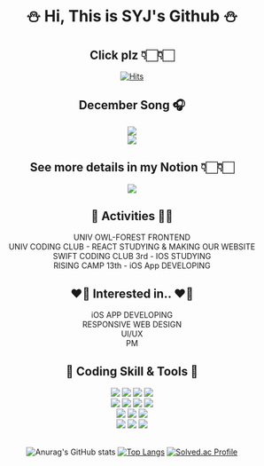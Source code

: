 <div align="center">

 # ⛄️   Hi, This is SYJ's Github   ⛄️

## Click plz 👇🏻👇🏻
[![Hits](https://hits.seeyoufarm.com/api/count/incr/badge.svg?url=https%3A%2F%2Fgithub.com%2Fyeahzxnn&count_bg=%23FDC8F8CB&title_bg=%23F54D4D96&icon=smugmug.svg&icon_color=%23E7E7E7&title=hits&edge_flat=false)](https://github.com/yeahzxnn)

## December Song 🎧
 <div> <a href="https://www.youtube.com/watch?v=PpW_sYtwun0" target="_blank"> 
  <img src="https://i.pinimg.com/originals/f8/d5/c5/f8d5c516490cb5b87c2697654266f682.gif" />  </a> </div>
 <!--> <img src ="https://img.shields.io/badge/Youtube-FF0000?style=flat-square&logo=Youtube&logoColor=white"/> <!-->

## See more details in my Notion 👇🏻👇🏻
<div> <a href="https://www.notion.so/yeahzxnn/yeahzxnn-6e87a93d63d9429386c90cf10f683294" target="_blank"> <img src="https://img.shields.io/badge/Notion-000000?style=flat-square&logo=Notion&logoColor=white"/> </a> </div>

##  🏃‍  Activities  🏃‍♀️

<div>
  UNIV OWL-FOREST FRONTEND <br>
  UNIV CODING CLUB - REACT STUDYING & MAKING OUR WEBSITE <br>
  SWIFT CODING CLUB 3rd - IOS STUDYING <br>
  RISING CAMP 13th - iOS App DEVELOPING
</div>
 
##  ❤️‍🔥  Interested in..  ❤️‍🔥
 
<div>
 iOS APP DEVELOPING <br>
 RESPONSIVE WEB DESIGN <br>
 UI/UX <br>
 PM
</div>
  
##  💎  Coding Skill & Tools  💎

<div>
<img src="https://img.shields.io/badge/Swift-F05138?style=flat-square&logo=Swift&logoColor=white"/>
<img src="https://img.shields.io/badge/React-61DAFB?style=flat-square&logo=React&logoColor=white"/> 
<img src="https://img.shields.io/badge/HTML-E34F26?style=flat-square&logo=HTML5&logoColor=white"/>
<img src="https://img.shields.io/badge/CSS3-F68212?style=flat-square&logo=CSS3&logoColor=white"/> <br>
<img src="https://img.shields.io/badge/JavaScript-F7DF1E?style=flat-square&logo=JavaScript&logoColor=white"/>
<img src="https://img.shields.io/badge/Java-007396?style=flat&logo=Java&logoColor=white" />
<img src="https://img.shields.io/badge/MySQL-4479A1?style=flat-square&logo=MySQL&logoColor=white"/> 
<img src="https://img.shields.io/badge/Python-3776AB?style=flat-square&logo=Python&logoColor=white"/> <br>
<img src="https://img.shields.io/badge/GitHub-181717?style=flat-square&logo=GitHub&logoColor=white"/>
<img src="https://img.shields.io/badge/GitKraken-179287?style=flat-square&logo=GitKraken&logoColor=white"/>
<img src="https://img.shields.io/badge/Figma-F24E1E?style=flat-square&logo=Figma&logoColor=white"/> <br>
<img src="https://img.shields.io/badge/macOS-000000?style=flat-square&logo=macOS&logoColor=white"/>
<img src="https://img.shields.io/badge/Slack-4A154B?style=flat-square&logo=Slack&logoColor=white"/>
<img src="https://img.shields.io/badge/Discord-5865F2?style=flat-square&logo=Discord&logoColor=white"/>
</div>
  
<br />
 
![Anurag's GitHub stats](https://github-readme-stats.vercel.app/api?username=yeahzxnn&show_icons=true&theme=dracula)
[![Top Langs](https://github-readme-stats.vercel.app/api/top-langs/?username=yeahzxnn&layout=compact)](https://github.com/yeahzxnn/github-readme-stats)
[![Solved.ac Profile](http://mazassumnida.wtf/api/v2/generate_badge?boj=whynotyoucan)](https://solved.ac/whynotyoucan/)


</div>
